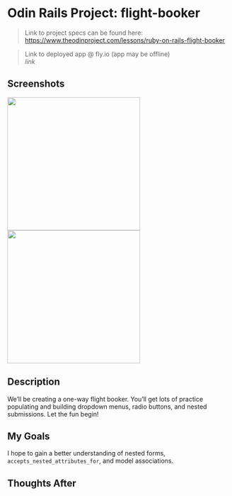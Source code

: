 # Odin Rails Project: flight-booker

> Link to project specs can be found here:  
> https://www.theodinproject.com/lessons/ruby-on-rails-flight-booker

> Link to deployed app @ fly.io (app may be offline)  
> _link_

## Screenshots

<img src="app/assets/images/screenshot.png" width="300"/>
<img src="app/assets/images/sketch.png" width="300"/>

## Description

We’ll be creating a one-way flight booker. You’ll get lots of practice populating and building dropdown menus, radio buttons, and nested submissions. Let the fun begin!

## My Goals

I hope to gain a better understanding of nested forms, `accepts_nested_attributes_for`, and model associations.

## Thoughts After

